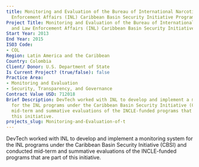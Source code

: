 ```yaml
---
title: Monitoring and Evaluation of the Bureau of International Narcotics and Law
  Enforcement Affairs (INL) Caribbean Basin Security Initiative Program (CBSI)
Project Title: Monitoring and Evaluation of the Bureau of International Narcotics
  and Law Enforcement Affairs (INL) Caribbean Basin Security Initiative Program (CBSI)
Start Year: 2013
End Year: 2015
ISO3 Code:
- COL
Region: Latin America and the Caribbean
Country: Colombia
Client/ Donor: U.S. Department of State
Is Current Project? (true/false): false
Practice Area:
- Monitoring and Evaluation
- Security, Transparency, and Governance
Contract Value USD: 712018
Brief Description: DevTech worked with INL to develop and implement a monitoring system
  for the INL programs under the Caribbean Basin Security Initiative (CBSI) and conducted
  mid-term and summative evaluations of the INCLE-funded programs that are part of
  this initiative.
projects_slug: Monitoring-and-Evaluation-of-t
---
```


DevTech worked with INL to develop and implement a monitoring system for the INL programs under the Caribbean Basin Security Initiative (CBSI) and conducted mid-term and summative evaluations of the INCLE-funded programs that are part of this initiative.